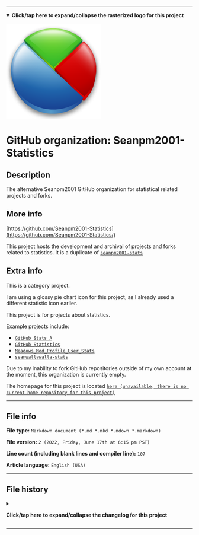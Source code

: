 
***

<!--
<details><summary><b lang="en">Click/tap here to expand/collapse the vectorized logo for this project</b></summary>

![MediaWiki_2003.svg failed to load. The file may be missing or corrupt. Check the file path for errors first.](/AdditionalInfo/2/Seanpm2001-Statistics/MediaWiki_2003.svg)

</details>
!-->

<details open><summary><b lang="en">Click/tap here to expand/collapse the rasterized logo for this project</b></summary>

![Statistics_Icon2.png failed to load. The file may be missing or corrupt. Check the file path for errors first.](/AdditionalInfo/2/Seanpm2001-Statistics/Statistics_Icon2.png)

</details>

# GitHub organization: Seanpm2001-Statistics

## Description

The alternative Seanpm2001 GitHub organization for statistical related projects and forks.

## More info

[https://github.com/Seanpm2001-Statistics](https://github.com/Seanpm2001-Statistics/)

This project hosts the development and archival of projects and forks related to statistics. It is a duplicate of [`seanpm2001-stats`](/AdditionalInfo/2/Seanpm2001-Stats/)

## Extra info

This is a category project.

I am using a glossy pie chart icon for this project, as I already used a different statistic icon earlier.

This project is for projects about statistics.

Example projects include:

- [`GitHub Stats A`](https://github.com/seanpm2001/GitHub_Stats_A/)
- [`GitHub Statistics`](https://github.com/seanpm2001/GitHub_Statistics/)
- [`Meadows_Mod_Profile_User_Stats`](https://github.com/seanpm2001/Meadows_Mod_Profile_User_Stats/)
- [`seanwallawalla-stats`](https://github.com/seanpm2001/seanwallawalla-stats/)

<!--
As of 2022, May 27th, I don't have any projects that use for this organization yet.
!-->

Due to my inability to fork GitHub repositories outside of my own account at the moment, this organization is currently empty.

The homepage for this project is located [`here (unavailable, there is no current home repository for this project)`](https://www.example.com/)

<!--
There is no current home repository for this project.
!-->

***

## File info

**File type:** `Markdown document (*.md *.mkd *.mdown *.markdown)`

**File version:** `2 (2022, Friday, June 17th at 6:15 pm PST)`

**Line count (including blank lines and compiler line):** `107`

**Article language:** `English (USA)`

***

## File history

<details><summary><p lang="en"><b>Click/tap here to expand/collapse the changelog for this project</b></p></summary>

<details><summary><p lang="en"><b>Version 1 (2022, Friday, June 17th at 5:40 pm PST)</b></p></summary>

**This version was made by:** [`@seanpm2001`](https://github.com/seanpm2001/)

> Changes:

- [x] Started the file
- [x] Referenced the organization icon (raster)
<!-- [x] Referenced the organization icon (vector) !-->
- [x] Added the organization description
- [x] Added the `more info` section
- [x] Added the `extra info` section
- [x] Added the file info section
- [ ] No other changes in version 1

</details>

<details><summary><p lang="en"><b>Version 2 (2022, Friday, June 17th at 6:15 pm PST)</b></p></summary>

**This version was made by:** [`@seanpm2001`](https://github.com/seanpm2001/)

> Changes:

- [x] Updated the file info section
- [x] Added a changelog
- [ ] No other changes in version 2

</details>

</details>

***
